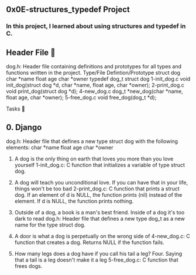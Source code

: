 ## 0x0E-structures_typedef Project ##

### In this project, I learned about using structures and typedef in C. ###

## Header File 📁 ##
dog.h: Header file containing definitions and prototypes for all types and functions written in the project.
Type/File	Defintion/Prototype
struct dog	
char *name
float age
char *owner
typedef dog_t	struct dog
1-init_dog.c	void init_dog(struct dog *d, char *name, float age, char *owner);
2-print_dog.c	void print_dog(struct dog *d);
4-new_dog.c	dog_t *new_dog(char *name, float age, char *owner);
5-free_dog.c	void free_dog(dog_t *d);

Tasks 📃
## 0. Django ##

dog.h: Header file that defines a new type struct dog with the following elements:
char *name
float age
char *owner
1. A dog is the only thing on earth that loves you more than you love yourself
1-init_dog.c: C function that initializes a variable of type struct dog.

2. A dog will teach you unconditional love. If you can have that in your life, things won't be too bad
2-print_dog.c: C function that prints a struct dog.
If an element of d is NULL, the function prints (nil) instead of the element.
If d is NULL, the function prints nothing.

3. Outside of a dog, a book is a man's best friend. Inside of a dog it's too dark to read
dog.h: Header file that defines a new type dog_t as a new name for the type struct dog.

4. A door is what a dog is perpetually on the wrong side of
4-new_dog.c: C function that creates a dog.
Returns NULL if the function fails.

5. How many legs does a dog have if you call his tail a leg? Four. Saying that a tail is a leg doesn't make it a leg
5-free_dog.c: C function that frees dogs.
